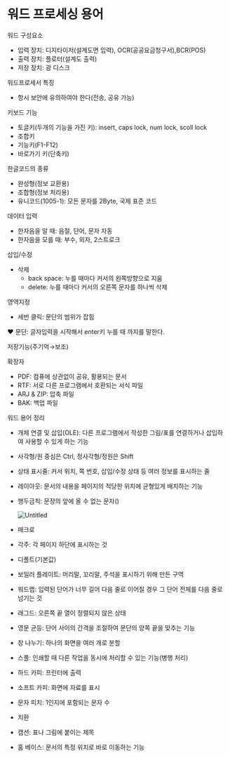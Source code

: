 # 워드 프로세싱 용어

워드 구성요소

- 입력 장치: 디지타이저(설계도면 입력), OCR(공공요금청구서),BCR(POS)
- 출력 장치: 플로터(설계도 출력)
- 저장 장치: 광 디스크

워드프로세서 특징

- 항시 보안에 유의하여야 한다(전송, 공유 가능)

키보드 기능

- 토글키(두개의 기능을 가진 키): insert, caps lock, num lock, scoll lock
- 조합키
- 기능키(F1-F12)
- 바로가기 키(단축키)

한글코드의 종류

- 완성형(정보 교환용)
- 조합형(정보 처리용)
- 유니코드(1005-1): 모든 문자를 2Byte, 국제 표준 코드

데이터 입력

- 한자음을 알 때: 음절, 단어, 문자 자동
- 한자음을 모를 때: 부수, 외자, 2스트로크

삽입/수정

- 삭제
    - back space: 누를 때마다 커서의 왼쪽방향으로 지움
    - delete: 누를 때마다 커서의 오른쪽 문자를 하나씩 삭제

영역지정

- 세번 클릭: 문단의 범위가 잡힘

❤ 문단: 글자입력을 시작해서 enter키 누를 때 까지를 말한다.

저장기능(주기억→보조)

확장자

- PDF: 컴퓨에 상관없이 공유, 활용되는 문서
- RTF: 서로 다른 프로그램에서 호환되는 서식 파일
- ARJ & ZIP: 압축 파일
- BAK: 백업 파일

워드 용어 정리

- 개체 연결 및 삽입(OLE): 다른 프로그램에서 작성한 그림/표를 연결하거나 
삽입하여 사용할 수 있게 하는 기능
- 사각형/원 중심은 Ctrl, 정사각형/정원은 Shift
- 상태 표시줄: 커서 위치, 쪽 번호, 삽입/수정 상태 등 여러 정보를 표시하는 줄
- 레이아웃: 문서의 내용을 페이지의 적당한 위치에 균형있게 배치하는 기능
- 행두금칙: 문장의 앞에 올 수 없는 문자()
    
    ![Untitled](https://s3-us-west-2.amazonaws.com/secure.notion-static.com/ee94bd43-8f0f-4dc2-b44a-ca97a19c7753/Untitled.png)
    
- 매크로
- 각주: 각 페이지 하단에 표시하는 것
- 디폴트(기본값)
- 보일러 플레이트: 머리말, 꼬리말, 주석을 표시하기 위해 만든 구역
- 워드랩: 입력된 단어가 너무 길어 다음 줄로 이어질 경우 그 단어 전체를 다음 줄로 넘기는 것
- 래그드: 오른쪽 끝 열이 정렬되지 않은 상태
- 영문 균등: 단어 사이의 간격을 조절하여 문단의 양쪽 끝을 맞추는 기능
- 창 나누기: 하나의 화면을 여러 개로 분할
- 스풀: 인쇄할 때 다른 작업을 동시에 처리할 수 있는 기능(병행 처리)
- 하드 카피: 프린터에 출력
- 소프트 카피: 화면에 자료를 표시
- 문자 피치: 1인지에 포함되는 문자 수
- 치환
- 캡션: 표나 그림에 붙이는 제목
- 홈 베이스: 문서의 특정 위치로 바로 이동하는 기능
